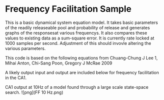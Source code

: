 # Frequency Facilitation Sample
This is a basic dynamical system equation model. It takes basic parameters of the readily releaseable pool and probability of release and generates graphs of the responsesat various frequencys. It also compares these values to existing data as a sum-square error. It is currently rate locked at 1000 samples per second. Adjustment of this should invovle altering the various parameters.

This code is based on the following equations from Chuang-Chung J Lee 1, Mihai Anton, Chi-Sang Poon, Gregory J McRae 2009 


A likely output input and output are included below for frequency facilitation in the CA1.


CA1 output at 10Hz of a model found through a large scale state-space search.
![png](FF 10 Hz.png) 


